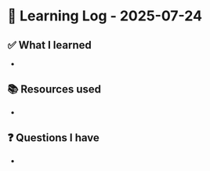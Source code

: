 # 🧠 Learning Log - 2025-07-24

## ✅ What I learned

- 

## 📚 Resources used

- 

## ❓ Questions I have

- 
